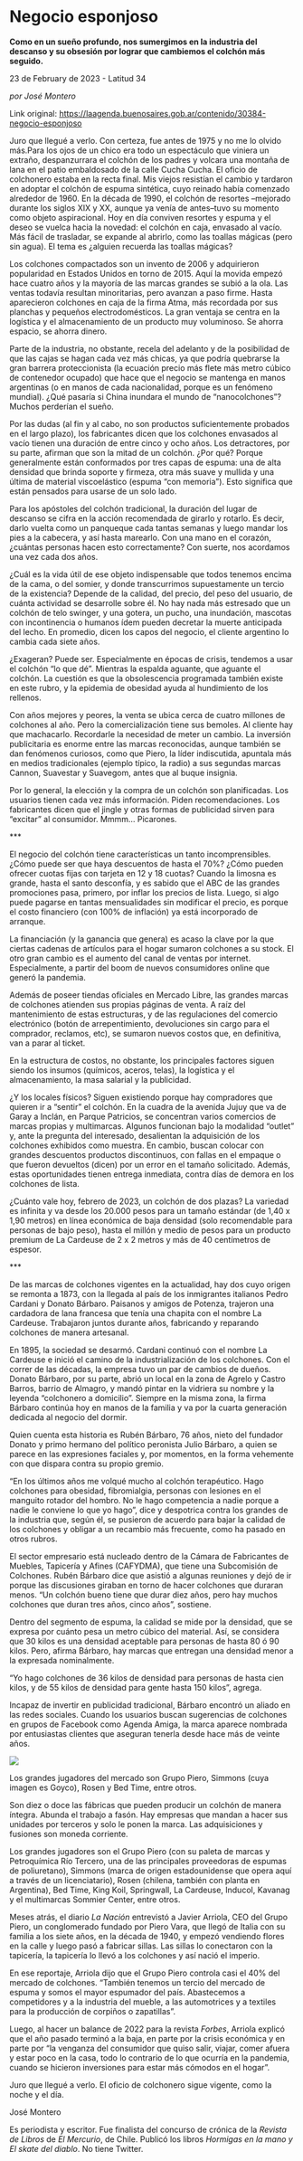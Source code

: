 # Negocio esponjoso

**Como en un sueño profundo, nos sumergimos en la industria del descanso y su obsesión por lograr que cambiemos el colchón más seguido.**

23 de February de 2023 - Latitud 34

_por José Montero_

Link original: https://laagenda.buenosaires.gob.ar/contenido/30384-negocio-esponjoso



Juro que llegué a verlo. Con certeza, fue antes de 1975 y no me lo olvido más.Para los ojos de un chico era todo un espectáculo que viniera un extraño, despanzurrara el colchón de los padres y volcara una montaña de lana en el patio embaldosado de la calle Cucha Cucha. El oficio de colchonero estaba en la recta final. Mis viejos resistían el cambio y tardaron en adoptar el colchón de espuma sintética, cuyo reinado había comenzado alrededor de 1960. En la década de 1990, el colchón de resortes –mejorado durante los siglos XIX y XX, aunque ya venía de antes–tuvo su momento como objeto aspiracional. Hoy en día conviven resortes y espuma y el deseo se vuelca hacia la novedad: el colchón en caja, envasado al vacío. Más fácil de trasladar, se expande al abrirlo, como las toallas mágicas (pero sin agua). El tema es ¿alguien recuerda las toallas mágicas?




Los colchones compactados son un invento de 2006 y adquirieron popularidad en Estados Unidos en torno de 2015. Aquí la movida empezó hace cuatro años y la mayoría de las marcas grandes se subió a la ola. Las ventas todavía resultan minoritarias, pero avanzan a paso firme. Hasta aparecieron colchones en caja de la firma Atma, más recordada por sus planchas y pequeños electrodomésticos. La gran ventaja se centra en la logística y el almacenamiento de un producto muy voluminoso. Se ahorra espacio, se ahorra dinero.




Parte de la industria, no obstante, recela del adelanto y de la posibilidad de que las cajas se hagan cada vez más chicas, ya que podría quebrarse la gran barrera proteccionista (la ecuación precio más flete más metro cúbico de contenedor ocupado) que hace que el negocio se mantenga en manos argentinas (o en manos de cada nacionalidad, porque es un fenómeno mundial). ¿Qué pasaría si China inundara el mundo de “nanocolchones”? Muchos perderían el sueño.




Por las dudas (al fin y al cabo, no son productos suficientemente probados en el largo plazo), los fabricantes dicen que los colchones envasados al vacío tienen una duración de entre cinco y ocho años. Los detractores, por su parte, afirman que son la mitad de un colchón. ¿Por qué? Porque generalmente están conformados por tres capas de espuma: una de alta densidad que brinda soporte y firmeza, otra más suave y mullida y una última de material viscoelástico (espuma “con memoria”). Esto significa que están pensados para usarse de un solo lado.




Para los apóstoles del colchón tradicional, la duración del lugar de descanso se cifra en la acción recomendada de girarlo y rotarlo. Es decir, darlo vuelta como un panqueque cada tantas semanas y luego mandar los pies a la cabecera, y así hasta marearlo. Con una mano en el corazón, ¿cuántas personas hacen esto correctamente? Con suerte, nos acordamos una vez cada dos años.




¿Cuál es la vida útil de ese objeto indispensable que todos tenemos encima de la cama, o del somier, y donde transcurrimos supuestamente un tercio de la existencia? Depende de la calidad, del precio, del peso del usuario, de cuánta actividad se desarrolle sobre él. No hay nada más estresado que un colchón de telo swinger, y una gotera, un pucho, una inundación, mascotas con incontinencia o humanos ídem pueden decretar la muerte anticipada del lecho. En promedio, dicen los capos del negocio, el cliente argentino lo cambia cada siete años.




¿Exageran? Puede ser. Especialmente en épocas de crisis, tendemos a usar el colchón “lo que dé”. Mientras la espalda aguante, que aguante el colchón. La cuestión es que la obsolescencia programada también existe en este rubro, y la epidemia de obesidad ayuda al hundimiento de los rellenos.




Con años mejores y peores, la venta se ubica cerca de cuatro millones de colchones al año. Pero la comercialización tiene sus bemoles. Al cliente hay que machacarlo. Recordarle la necesidad de meter un cambio. La inversión publicitaria es enorme entre las marcas reconocidas, aunque también se dan fenómenos curiosos, como que Piero, la líder indiscutida, apuntala más en medios tradicionales (ejemplo típico, la radio) a sus segundas marcas Cannon, Suavestar y Suavegom, antes que al buque insignia.




Por lo general, la elección y la compra de un colchón son planificadas. Los usuarios tienen cada vez más información. Piden recomendaciones. Los fabricantes dicen que el jingle y otras formas de publicidad sirven para “excitar” al consumidor. Mmmm… Picarones.




\*\*\*




El negocio del colchón tiene características un tanto incomprensibles. ¿Cómo puede ser que haya descuentos de hasta el 70%? ¿Cómo pueden ofrecer cuotas fijas con tarjeta en 12 y 18 cuotas? Cuando la limosna es grande, hasta el santo desconfía, y es sabido que el ABC de las grandes promociones pasa, primero, por inflar los precios de lista. Luego, si algo puede pagarse en tantas mensualidades sin modificar el precio, es porque el costo financiero (con 100% de inflación) ya está incorporado de arranque.




La financiación (y la ganancia que genera) es acaso la clave por la que ciertas cadenas de artículos para el hogar sumaron colchones a su stock. El otro gran cambio es el aumento del canal de ventas por internet. Especialmente, a partir del boom de nuevos consumidores online que generó la pandemia.




Además de poseer tiendas oficiales en Mercado Libre, las grandes marcas de colchones atienden sus propias páginas de venta. A raíz del mantenimiento de estas estructuras, y de las regulaciones del comercio electrónico (botón de arrepentimiento, devoluciones sin cargo para el comprador, reclamos, etc), se sumaron nuevos costos que, en definitiva, van a parar al ticket.




En la estructura de costos, no obstante, los principales factores siguen siendo los insumos (químicos, aceros, telas), la logística y el almacenamiento, la masa salarial y la publicidad.




¿Y los locales físicos? Siguen existiendo porque hay compradores que quieren ir a “sentir” el colchón. En la cuadra de la avenida Jujuy que va de Garay a Inclán, en Parque Patricios, se concentran varios comercios de marcas propias y multimarcas. Algunos funcionan bajo la modalidad “outlet” y, ante la pregunta del interesado, desalientan la adquisición de los colchones exhibidos como muestra. En cambio, buscan colocar con grandes descuentos productos discontinuos, con fallas en el empaque o que fueron devueltos (dicen) por un error en el tamaño solicitado. Además, estas oportunidades tienen entrega inmediata, contra días de demora en los colchones de lista.




¿Cuánto vale hoy, febrero de 2023, un colchón de dos plazas? La variedad es infinita y va desde los 20.000 pesos para un tamaño estándar (de 1,40 x 1,90 metros) en línea económica de baja densidad (solo recomendable para personas de bajo peso), hasta el millón y medio de pesos para un producto premium de La Cardeuse de 2 x 2 metros y más de 40 centímetros de espesor.




\*\*\*




De las marcas de colchones vigentes en la actualidad, hay dos cuyo origen se remonta a 1873, con la llegada al país de los inmigrantes italianos Pedro Cardani y Donato Bárbaro. Paisanos y amigos de Potenza, trajeron una cardadora de lana francesa que tenía una chapita con el nombre La Cardeuse. Trabajaron juntos durante años, fabricando y reparando colchones de manera artesanal.




En 1895, la sociedad se desarmó. Cardani continuó con el nombre La Cardeuse e inició el camino de la industrialización de los colchones. Con el correr de las décadas, la empresa tuvo un par de cambios de dueños. Donato Bárbaro, por su parte, abrió un local en la zona de Agrelo y Castro Barros, barrio de Almagro, y mandó pintar en la vidriera su nombre y la leyenda “colchonero a domicilio”. Siempre en la misma zona, la firma Bárbaro continúa hoy en manos de la familia y va por la cuarta generación dedicada al negocio del dormir.




Quien cuenta esta historia es Rubén Bárbaro, 76 años, nieto del fundador Donato y primo hermano del político peronista Julio Bárbaro, a quien se parece en las expresiones faciales y, por momentos, en la forma vehemente con que dispara contra su propio gremio.




“En los últimos años me volqué mucho al colchón terapéutico. Hago colchones para obesidad, fibromialgia, personas con lesiones en el manguito rotador del hombro. No le hago competencia a nadie porque a nadie le conviene lo que yo hago”, dice y despotrica contra los grandes de la industria que, según él, se pusieron de acuerdo para bajar la calidad de los colchones y obligar a un recambio más frecuente, como ha pasado en otros rubros.




El sector empresario está nucleado dentro de la Cámara de Fabricantes de Muebles, Tapicería y Afines (CAFYDMA), que tiene una Subcomisión de Colchones. Rubén Bárbaro dice que asistió a algunas reuniones y dejó de ir porque las discusiones giraban en torno de hacer colchones que duraran menos. “Un colchón bueno tiene que durar diez años, pero hay muchos colchones que duran tres años, cinco años”, sostiene.




Dentro del segmento de espuma, la calidad se mide por la densidad, que se expresa por cuánto pesa un metro cúbico del material. Así, se considera que 30 kilos es una densidad aceptable para personas de hasta 80 ó 90 kilos. Pero, afirma Bárbaro, hay marcas que entregan una densidad menor a la expresada nominalmente.




“Yo hago colchones de 36 kilos de densidad para personas de hasta cien kilos, y de 55 kilos de densidad para gente hasta 150 kilos”, agrega.




Incapaz de invertir en publicidad tradicional, Bárbaro encontró un aliado en las redes sociales. Cuando los usuarios buscan sugerencias de colchones en grupos de Facebook como Agenda Amiga, la marca aparece nombrada por entusiastas clientes que aseguran tenerla desde hace más de veinte años.




![](https://cdn.feater.me/files/images/926439/e330a832-505f-452c-a16e-c852be753336.jpg)




Los grandes jugadores del mercado son Grupo Piero, Simmons (cuya imagen es Goyco), Rosen y Bed Time, entre otros.




Son diez o doce las fábricas que pueden producir un colchón de manera íntegra. Abunda el trabajo a fasón. Hay empresas que mandan a hacer sus unidades por terceros y solo le ponen la marca. Las adquisiciones y fusiones son moneda corriente.




Los grandes jugadores son el Grupo Piero (con su paleta de marcas y Petroquímica Río Tercero, una de las principales proveedoras de espumas de poliuretano), Simmons (marca de origen estadounidense que opera aquí a través de un licenciatario), Rosen (chilena, también con planta en Argentina), Bed Time, King Koil, Springwall, La Cardeuse, Inducol, Kavanag y el multimarcas Sommier Center, entre otros.




Meses atrás, el diario *La Nación* entrevistó a Javier Arriola, CEO del Grupo Piero, un conglomerado fundado por Piero Vara, que llegó de Italia con su familia a los siete años, en la década de 1940, y empezó vendiendo flores en la calle y luego pasó a fabricar sillas. Las sillas lo conectaron con la tapicería, la tapicería lo llevó a los colchones y así nació el imperio.




En ese reportaje, Arriola dijo que el Grupo Piero controla casi el 40% del mercado de colchones. “También tenemos un tercio del mercado de espuma y somos el mayor espumador del país. Abastecemos a competidores y a la industria del mueble, a las automotrices y a textiles para la producción de corpiños o zapatillas”.




Luego, al hacer un balance de 2022 para la revista *Forbes*, Arriola explicó que el año pasado terminó a la baja, en parte por la crisis económica y en parte por “la venganza del consumidor que quiso salir, viajar, comer afuera y estar poco en la casa, todo lo contrario de lo que ocurría en la pandemia, cuando se hicieron inversiones para estar más cómodos en el hogar”.




Juro que llegué a verlo. El oficio de colchonero sigue vigente, como la noche y el día.




José Montero




Es periodista y escritor. Fue finalista del concurso de crónica de la *Revista de Libros* de *El Mercurio*, de Chile. Publicó los libros *Hormigas en la mano y El skate del diablo*. No tiene Twitter.



